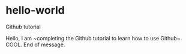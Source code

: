 # hello-world
Github tutorial

Hello, I am ~completing the Github tutorial to learn how to use Github~ COOL.
End of message.
